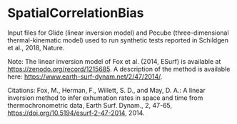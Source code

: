 # SpatialCorrelationBias
Input files for Glide (linear inversion model) and Pecube (three-dimensional thermal-kinematic model) used to run synthetic tests reported in Schildgen et al., 2018, Nature.

Note: The linear inversion model of Fox et al. (2014, ESurf) is available at https://zenodo.org/record/1215685. A description of the method is available here: https://www.earth-surf-dynam.net/2/47/2014/.

Citations:
Fox, M., Herman, F., Willett, S. D., and May, D. A.: A linear inversion method to infer exhumation rates in space and time from thermochronometric data, Earth Surf. Dynam., 2, 47-65, https://doi.org/10.5194/esurf-2-47-2014, 2014.
